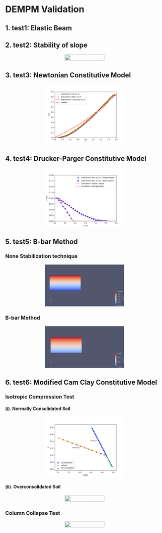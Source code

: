 # DEMPM Validation

## 1. test1: Elastic Beam

## 2. test2: Stability of slope
<p align="center">
  <img src="https://github.com/Yihao-Shi/ti-DEMPM/blob/main/Validation/MPM/result2_1.gif" width="50%" height="50%" />
</p>

## 3. test3: Newtonian Constitutive Model
<p align="center">
  <img src="https://github.com/Yihao-Shi/ti-DEMPM/blob/main/Validation/MPM/Figure_3.png" width="50%" height="50%" />
</p>

## 4. test4: Drucker-Parger Constitutive Model
<p align="center">
  <img src="https://github.com/Yihao-Shi/ti-DEMPM/blob/main/Validation/MPM/Figure_4.png" width="50%" height="50%" />
</p>

## 5. test5: B-bar Method
### None Stabilization technique
<p align="center">
  <img src="https://github.com/Yihao-Shi/ti-DEMPM/blob/main/Validation/MPM/result4_1.gif" width="50%" height="50%" />
</p>

### B-bar Method
<p align="center">
  <img src="https://github.com/Yihao-Shi/ti-DEMPM/blob/main/Validation/MPM/result4_2_Bbar.gif" width="50%" height="50%" />
</p>

## 6. test6: Modified Cam Clay Constitutive Model
### Isotropic Compression Test
#### (i). Normally Consolidated Soil
<p align="center">
  <img src="https://github.com/Yihao-Shi/ti-DEMPM/blob/main/Validation/MPM/Figure6_1.png" width="50%" height="50%" />
</p>

#### (ii). Overconsolidated Soil
<p align="center">
  <img src="https://github.com/Yihao-Shi/ti-DEMPM/blob/main/Validation/MPM/result6_2.png" width="50%" height="50%" />
</p>

### Column Collapse Test
<p align="center">
  <img src="https://github.com/Yihao-Shi/ti-DEMPM/blob/main/Validation/MPM/result7_1.png" width="50%" height="50%" />
</p>

